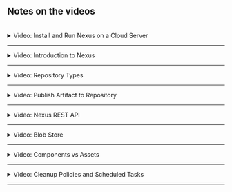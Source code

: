 ## Notes on the videos
<br />

<details>
<summary>Video: Install and Run Nexus on a Cloud Server</summary>
<br />

Login to your account on [DigitalOcean](https://cloud.digitalocean.com/login) and create a new Droplet having at least 4GB RAM (better 8GB). Create a firewall rule opening the ports 22 for SSH.

SSH into the server:
- copy the Droplet's IP address
- execute `ssh root@<droplet-ip-address>`

Install Java Version 8 (needed for Nexus):
- `apt update`
- `apt install openjdk-8-jre-headless`

Download and unpack the latest Nexus version into the /opt folder:
- `cd /opt`
- `wget https://download.sonatype.com/nexus/3/latest-unix.tar.gz`
- `tar -zxvf latest-unix.tar.gz` => two folders nexus-3.46.0-01 and sonatype-work

Create a nexus user to be used to run the nexus application:
- `adduser nexus`

Change the privileges for the unpacked folders (nexus user needs to access both):
- `chown -R nexus:nexus nexus-3.46.0-01`
- `chown -R nexus:nexus sonatype-work`

Configure Nexus to run with the nexus user we just created:
- Add `run_as_user="nexus"` to the file `nexus-3.46.0-01/bin/nexus.rc` using vim

Switch to the nexus user and start Nexus:
- `su - nexus`
- `/opt/nexus-3.46.0-01/bin/nexus start`

Check the port on which Nexus is running:
- `ps aux | grep nexus` shows the PID
- `netstat -tlnp` shows that the process with the nexus PID is listening on port 8081

So go to the DigitalOcean admin webpage and add a firewall rule opening the port 8081 for all IP addresses.

Now you can access Nexus in your browser via `http://<droplet-ip-address>:8081`.

</details>

*****

<details>
<summary>Video: Introduction to Nexus</summary>
<br />

There is a predefined `admin` user. Its password is stored in `/opt/sonatype-work/nexus3/admin.password`.
You can log in with this password on the nexus website. You will be prompted to change the password. As soon as you've changed it, the file `/opt/sonatype-work/nexus3/admin.password` will be removed.

</details>

*****

<details>
<summary>Video: Repository Types</summary>
<br />

Log in as admin user and click on the green settings button at the top of the page.
Click on Repositories. Several repositories are already predefined.

Repository Types:
- Proxy: Repository that is linked to a remote repository, e.g. maven-central. Nexus acts as a cache between the client retrieving an artifact and the linked remote repository.
- Hosted: Pimary storage to push your artifacts and components to, e.g. maven-releases, maven-snapshots. They have integrated version policies for the specific type, e.g. release-versions or snapshot-versions. This type can also be used to store third-party-libraries, that are not available in public repositories.
- Group: Multiple repositories of different types can be grouped together making them accessible via one single endpoint.

</details>

*****

<details>
<summary>Video: Publish Artifact to Repository</summary>
<br />

In order to allow Maven or Gradle to upload build artifacts to the Nexus repository, we have to create a Nexus user and give it the resquired privileges.

**Create a Nexus User:**

Click on the settings button, open the Security section on the left an click on Users and then on the button "Create local user". Fill in the form. Choose the nx-anonymous role for the moment.

Now click on Roles on the left side and then on the button "Create role" in the top right corner. Now you can grant the least amount of privileges a user with this role must have to fullfill its tasks. The view-privileges are for browsing, adding, deleting etc. artifacts. The privilege nx-repository-view-maven2-*-* allows all actions on all maven-repositories (proxy, hosted). Add the requires privileges to the role and save it.

Now go back to the users and open the just created user. Assign it the new role and remove the role nx-anonymous.

**Configure Gradle for Nexus:**

See [Gradle Documentation](https://docs.gradle.org/7.6/userguide/publishing_setup.html)

Add the following to the build.gradle file:

```groovy
plugins {
    id 'java-library'
    id 'maven-publish'
}

version '1.0.0-SNAPSHOT'

publishing {
    publications { // what do we want to publish
        maven(MavenPublication) {
            artifact("build/libs/my-app-$version" + ".jar") {
                extension 'jar'
            }
        }
    }
    repositories { // where do we want to publish to
        maven {
            name 'nexus'
            def releasesRepoUrl = 'http://139.59.136.189:8081/repository/maven-releases/'
            def snapshotsRepoUrl = 'http://139.59.136.189:8081/repository/maven-snapshots/'
            url = version.endsWith('SNAPSHOT') ? snapshotsRepoUrl : releasesRepoUrl
            allowInsecureProtocol = true       // because we use http
            credentials {
                username project.repoUser      // to be defined in gradle.properties
                password project.repoPassword  // to be defined in gradle.properties
            }
        }
    }
}
```

To publish the artifact to the Nexus repository (after having built it using `gradlew build`), just execute the command `gradlew publish`.

**Configure Maven for Nexus:**

Add the following to the pom.xml file:

```xml
<build>
    <plugins>
        <plugin>
            <groupId>org.apache.maven.plugins</groupId>
            <artifactId>maven-deploy-plugin</artifactId>
            <version>2.7</version>
        </plugin>
    </plugins>
</build>

<distributionManagement>
    <repository>
        <id>nexus-releases</id>
        <url>http://139.59.136.189:8081/repository/maven-releases/</url>
    </repository>
    <snapshotRepository>
        <id>nexus-snapshots</id>
        <url>http://139.59.136.189:8081/repository/maven-snapshots/</url>
    </snapshotRepository>
</distributionManagement>
```

The credentials are defined in the file ~/.m2/settings.xml:

```xml
<settings>
    <servers>
        <server>
            <id>nexus-releases</id>
            <username>...</username>
            <password>...</password>
        </server>
        <server>
            <id>nexus-snapshots</id>
            <username>...</username>
            <password>...</password>
        </server>
    </servers>
</settings>
```

To publish the artifact to the Nexus repository (after having built it using `mvn package`), just execute the command `mvn deploy`. Setting the version to a SNAPSHOT version or to a release version will be enough to make maven deploy the artifact to the snapshot repository or to the release repository respectively.

**Use Nexus as an npm Registry - How to publish private npm packages to Nexus**

See this [Blog Post](https://levelup.gitconnected.com/deploying-private-npm-packages-to-nexus-a16722cc8166)

</details>

*****

<details>
<summary>Video: Nexus REST API</summary>
<br />

Detailed information can be found in the [Nexus 3 Documentation](https://help.sonatype.com/repomanager3/integrations/rest-and-integration-api).

All REST API calls require the credentials of a user who has been granted the appropriate privileges in the Nexus UI to be passed along.

Get all available repositories:\
`curl -u user:pwd -X GET 'http://139.59.136.189:8081/service/rest/v1/repositories'`

Get all artifacts within a specific repository:\
`curl -u user:pwd -X GET 'http://139.59.136.189:8081/service/rest/v1/components?repository=maven-snapshots'`

Get all assets (files) of a specific component:\
`curl -u user:pwd -X GET 'http://139.59.136.189:8081/service/rest/v1/components/<component-id>'`

</details>

*****

<details>
<summary>Video: Blob Store</summary>
<br />

Detailed information can be found in the [Nexus 3 Documentation](https://help.sonatype.com/repomanager3/nexus-repository-administration/repository-management/configuring-blob-stores).

Blob stores are the store system of Nexus to store all the uploaded binary files. They can use the local file system or a cloud storage. Each blob store can be used by one or multiple repositories or repository groups.

Blob stores using the local file system can be found in the folder `/opt/sonatype-work/nexus3/blobs`.

When Nexus is installed there is one blob store created called `default`. New blob stores can be created in the Nexus UI. Be aware that blob stores can't be modified (e.g. give more space) and as long as a blob store is used by at least one repository it can't be deleted. A repository cannot be split over multiple blob stores. And once a repository is assigned to a blob store, you cannot assing it to another blob store. So when creating a new blob store, you have to carefully consider how to configure it.

</details>

*****

<details>
<summary>Video: Components vs Assets</summary>
<br />

Each component (java-app) consists of one or more assets (java-app-1.0-20230204.231003-10.jar, java-app-1.0-20230204.231003-10.pom, java-app-1.0-20230204.231003-10.pom.sha512, etc.).

In JAR repositories each component has its own assets. Assets belong to exactly one component version. In Docker repositories however, assets are given a unique ID and can be shared among different components, because components represent Docker images and assets represent image layers.

</details>

*****

<details>
<summary>Video: Cleanup Policies and Scheduled Tasks</summary>
<br />

Detailed information can be found in the Nexus 3 documentation on [Cleanup Policies](https://help.sonatype.com/repomanager3/nexus-repository-administration/repository-management/cleanup-policies) and [Tasks](https://help.sonatype.com/repomanager3/nexus-repository-administration/tasks).

Cleanup policies can be defined to cleanup no longer used components. When a policy has been defined, it can be previewed to check, whether the defined rules to not accidently delete components.

Once the policy definition is ok and the policy is saved, it has to be associated to a repository in order to become effective. This is done in the repository configuration section.

The policies are run by a scheduled task (cleanup service) and just mark the components to be deleted. The components won't be visible in the repository but the blob store still contains the data. In order to delete the assets physically from the disk, you have to create a scheduled task of type "Admin - Compact blob store".

To test scheduled tasks, they can be executed manually.

</details>

*****